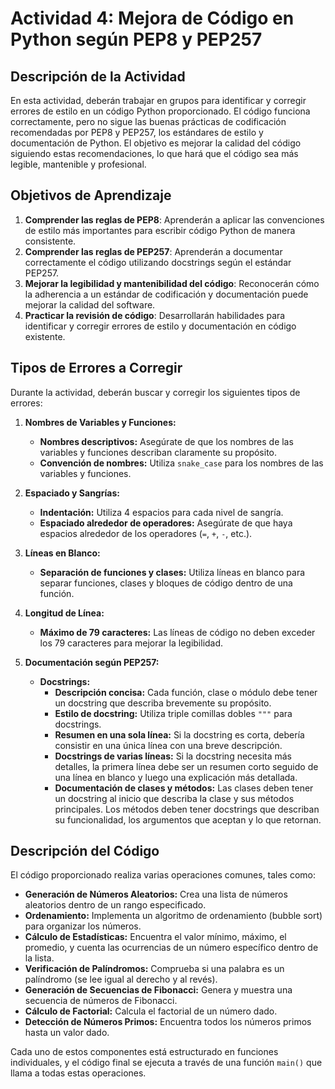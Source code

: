 # Actividad 4: Mejora de Código en Python según PEP8 y PEP257

## Descripción de la Actividad

En esta actividad, deberán trabajar en grupos para identificar y corregir errores de estilo en un código Python proporcionado. El código funciona correctamente, pero no sigue las buenas prácticas de codificación recomendadas por PEP8 y PEP257, los estándares de estilo y documentación de Python. El objetivo es mejorar la calidad del código siguiendo estas recomendaciones, lo que hará que el código sea más legible, mantenible y profesional.

## Objetivos de Aprendizaje

1. **Comprender las reglas de PEP8**: Aprenderán a aplicar las convenciones de estilo más importantes para escribir código Python de manera consistente.
2. **Comprender las reglas de PEP257**: Aprenderán a documentar correctamente el código utilizando docstrings según el estándar PEP257.
3. **Mejorar la legibilidad y mantenibilidad del código**: Reconocerán cómo la adherencia a un estándar de codificación y documentación puede mejorar la calidad del software.
4. **Practicar la revisión de código**: Desarrollarán habilidades para identificar y corregir errores de estilo y documentación en código existente.

## Tipos de Errores a Corregir

Durante la actividad, deberán buscar y corregir los siguientes tipos de errores:

1. **Nombres de Variables y Funciones:**
   - **Nombres descriptivos:** Asegúrate de que los nombres de las variables y funciones describan claramente su propósito.
   - **Convención de nombres:** Utiliza `snake_case` para los nombres de las variables y funciones.

2. **Espaciado y Sangrías:**
   - **Indentación:** Utiliza 4 espacios para cada nivel de sangría.
   - **Espaciado alrededor de operadores:** Asegúrate de que haya espacios alrededor de los operadores (`=`, `+`, `-`, etc.).

3. **Líneas en Blanco:**
   - **Separación de funciones y clases:** Utiliza líneas en blanco para separar funciones, clases y bloques de código dentro de una función.

4. **Longitud de Línea:**
   - **Máximo de 79 caracteres:** Las líneas de código no deben exceder los 79 caracteres para mejorar la legibilidad.

5. **Documentación según PEP257:**
   - **Docstrings:** 
     - **Descripción concisa:** Cada función, clase o módulo debe tener un docstring que describa brevemente su propósito.
     - **Estilo de docstring:** Utiliza triple comillas dobles `"""` para docstrings.
     - **Resumen en una sola línea:** Si la docstring es corta, debería consistir en una única línea con una breve descripción.
     - **Docstrings de varias líneas:** Si la docstring necesita más detalles, la primera línea debe ser un resumen corto seguido de una línea en blanco y luego una explicación más detallada.
     - **Documentación de clases y métodos:** Las clases deben tener un docstring al inicio que describa la clase y sus métodos principales. Los métodos deben tener docstrings que describan su funcionalidad, los argumentos que aceptan y lo que retornan.

## Descripción del Código

El código proporcionado realiza varias operaciones comunes, tales como:

- **Generación de Números Aleatorios:** Crea una lista de números aleatorios dentro de un rango especificado.
- **Ordenamiento:** Implementa un algoritmo de ordenamiento (bubble sort) para organizar los números.
- **Cálculo de Estadísticas:** Encuentra el valor mínimo, máximo, el promedio, y cuenta las ocurrencias de un número específico dentro de la lista.
- **Verificación de Palíndromos:** Comprueba si una palabra es un palíndromo (se lee igual al derecho y al revés).
- **Generación de Secuencias de Fibonacci:** Genera y muestra una secuencia de números de Fibonacci.
- **Cálculo de Factorial:** Calcula el factorial de un número dado.
- **Detección de Números Primos:** Encuentra todos los números primos hasta un valor dado.

Cada uno de estos componentes está estructurado en funciones individuales, y el código final se ejecuta a través de una función `main()` que llama a todas estas operaciones.
